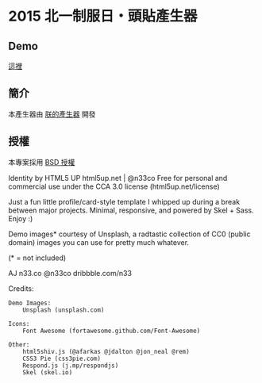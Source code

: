 # 2015 北一制服日・頭貼產生器

## Demo

[這裡](http://goooooooogle.github.io/profile-picture-generator/)


## 簡介

本產生器由 [朕的產生器](https://www.facebook.com/kxgen) 開發


## 授權

本專案採用 [BSD 授權](https://github.com/goooooooogle/profile-picture-generator/blob/master/LICENSE)

Identity by HTML5 UP
html5up.net | @n33co
Free for personal and commercial use under the CCA 3.0 license (html5up.net/license)


Just a fun little profile/card-style template I whipped up during a break between major
projects. Minimal, responsive, and powered by Skel + Sass. Enjoy :)

Demo images* courtesy of Unsplash, a radtastic collection of CC0 (public domain) images
you can use for pretty much whatever.

(* = not included)

AJ
n33.co @n33co dribbble.com/n33


Credits:

	Demo Images:
		Unsplash (unsplash.com)

	Icons:
		Font Awesome (fortawesome.github.com/Font-Awesome)

	Other:
		html5shiv.js (@afarkas @jdalton @jon_neal @rem)
		CSS3 Pie (css3pie.com)
		Respond.js (j.mp/respondjs)
		Skel (skel.io)
